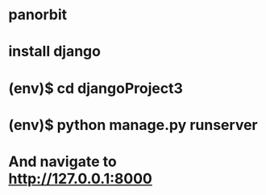 # panorbit
# install django
# (env)$ cd djangoProject3
# (env)$ python manage.py runserver
# And navigate to http://127.0.0.1:8000
